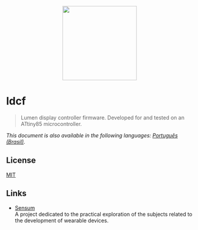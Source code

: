 <p align="center">
  <img src="https://avatars2.githubusercontent.com/u/31752856"
       alt="" width="200" />
</p>

# ldcf

> Lumen display controller firmware. Developed for and tested on an ATtiny85
  microcontroller.

_This document is also available in the following languages:
[Português (Brasil)](README.pt-br.md)._

## License

[MIT](LICENSE)

## Links

* [Sensum](https://rapidlight.io/sensum/)  
  A project dedicated to the practical exploration of the subjects related to
  the development of wearable devices.